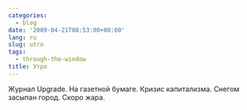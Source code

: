 ```yaml
---
categories:
  - blog
date: '2009-04-21T08:53:00+00:00'
lang: ru
slug: utro
tags:
  - through-the-window
title: Утро
---
```



Журнал Upgrade. На газетной бумаге. Кризис капитализма. Снегом засыпан город. Скоро жара.